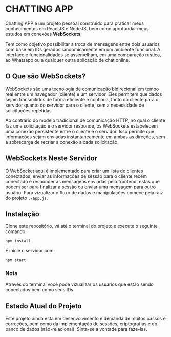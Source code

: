 # CHATTING APP 
Chatting APP é um projeto pessoal construido para praticar meus conhecimentos em ReactJS e NodeJS, bem como aprofundar meus estudos em conexões **WebSockets**! 

Tem como objetivo possibilitar a troca de mensagens entre dois usuários com base em IDs gerados randomicamente em um ambiente funcional. A interface e funcionalidades se assemelham, em uma comparação rustica, ao Whatsapp ou a qualquer outra aplicação de chat online. 

## O Que são WebSockets? 

WebSockets são uma tecnologia de comunicação bidirecional em tempo real entre um navegador (cliente) e um servidor. Eles permitem que dados sejam transmitidos de forma eficiente e contínua, tanto do cliente para o servidor quanto do servidor para o cliente, sem a necessidade de solicitações repetidas. 

Ao contrário do modelo tradicional de comunicação HTTP, no qual o cliente faz uma solicitação e o servidor responde, os WebSockets estabelecem uma conexão persistente entre o cliente e o servidor. Isso permite que informações sejam enviadas instantaneamente em ambas as direções, sem a sobrecarga de recriar a conexão a cada solicitação. 

## WebSockets Neste Servidor 

O WebSocket aqui é implementado para criar um lista de clientes conectados, enviar as informações de sessão para o cliente recém conectado e responder as mensagens enviadas pelo frontend,
estas que podem ser para finalizar a sessão ou enviar uma mensagem para outro usuário. 
Para vizualizar o fluxo de dados e manipulações comece pela raiz do projeto `./app.js`. 

## Instalação 
Clone este repositório, vá até o terminal do projeto e execute o seguinte comando: 

```bash
npm install
```
E inicie o servidor com: 

```bash
npm start
```

### Nota 
Através do terminal você pode vizualizar os usuarios que estão sendo conectados bem como seus IDs 

## Estado Atual do Projeto 
Este projeto ainda esta em desenvolvimento e demanda de muitos passos e correções, bem como da implementação de sessões, criptografias e do banco de dados (não-relacional). Sinta-se a vontade para faze-las.
